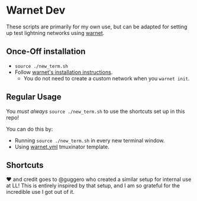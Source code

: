 # Warnet Dev

These scripts are primarily for my own use, but can be adapted for 
setting up test lightning networks using [warnet](https://github.com/bitcoin-dev-project/warnet).

## Once-Off installation

- `source ./new_term.sh`
- Follow [warnet's installation instructions](https://github.com/bitcoin-dev-project/warnet/blob/main/docs/install.md#install-warnet).
  - You do not need to create a custom network when you `warnet init`.

## Regular Usage

You *must always* `source ./new_term.sh` to use the shortcuts set up in this repo!

You can do this by:
- Running `source ./new_term.sh` in every new terminal window.
- Using [warnet.yml](warnet.yml) tmuxinator template.

## Shortcuts



❤️ and credit goes to @guggero who created a similar setup for internal use at LL!
This is entirely inspired by that setup, and I am so grateful for the incredible use I got out of it.
